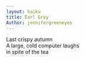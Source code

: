 ```yaml
---
layout: haiku
title: Earl Grey
Author: jennifergreeneyes
---
```

Last crispy autumn <br>
A large, cold computer laughs <br>
in spite of the tea <br>